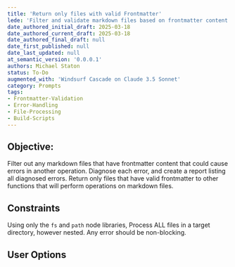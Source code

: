 ```yaml
---
title: 'Return only files with valid Frontmatter'
lede: 'Filter and validate markdown files based on frontmatter content'
date_authored_initial_draft: 2025-03-18
date_authored_current_draft: 2025-03-18
date_authored_final_draft: null
date_first_published: null
date_last_updated: null
at_semantic_version: '0.0.0.1'
authors: Michael Staton
status: To-Do
augmented_with: 'Windsurf Cascade on Claude 3.5 Sonnet'
category: Prompts
tags:
- Frontmatter-Validation
- Error-Handling
- File-Processing
- Build-Scripts
---
```


## Objective: 
Filter out any markdown files that have frontmatter content that could cause errors in another operation. Diagnose each error, and create a report listing all diagnosed errors. Return only files that have valid frontmatter to other functions that will perform operations on markdown files.  

## Constraints
Using only the `fs` and `path` node libraries, 
Process ALL files in a target directory, however nested.  Any error should be non-blocking. 

## User Options
